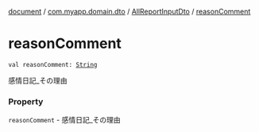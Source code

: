 [document](../../index.md) / [com.myapp.domain.dto](../index.md) / [AllReportInputDto](index.md) / [reasonComment](./reason-comment.md)

# reasonComment

`val reasonComment: `[`String`](https://kotlinlang.org/api/latest/jvm/stdlib/kotlin/-string/index.html)

感情日記_その理由

### Property

`reasonComment` - 感情日記_その理由